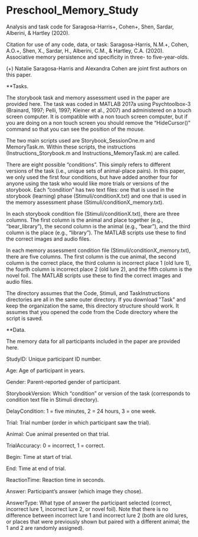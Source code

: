 # Preschool_Memory_Study
Analysis and task code for Saragosa-Harris+, Cohen+, Shen, Sardar, Alberini, & Hartley (2020). 

Citation for use of any code, data, or task: Saragosa-Harris, N.M.+, Cohen, A.O.+, Shen, X., Sardar, H., Alberini, C.M., & Hartley, C.A. (2020). Associative memory persistence and specificity in three- to five-year-olds.

(+) Natalie Saragosa-Harris and Alexandra Cohen are joint first authors on this paper.


**Tasks.

The storybook task and memory assessment used in the paper are provided here. The task was coded in MATLAB 2017a using Psychtoolbox-3 (Brainard, 1997; Pelli, 1997; Kleiner et al., 2007) and administered on a touch screen computer. It is compatible with a non touch screen computer, but if you are doing on a non touch screen you should remove the “HideCursor()” command so that you can see the position of the mouse.

The two main scripts used are Storybook_SessionOne.m and MemoryTask.m. Within these scripts, the instructions (Instructions_Storybook.m and Instructions_MemoryTask.m) are called.

There are eight possible “conditions”. This simply refers to different versions of the task (i.e., unique sets of animal-place pairs). In this paper, we only used the first four conditions, but have added another four for anyone using the task who would like more trials or versions of the storybook. Each “condition” has two text files: one that is used in the storybook (learning) phase (Stimuli/conditionX.txt) and one that is used in the memory assessment phase (Stimuli/conditionX_memory.txt).

In each storybook condition file (Stimuli/conditionX.txt), there are three columns. The first column is the animal and place together (e.g., “bear_library”), the second column is the animal (e.g., “bear”), and the third column is the place (e.g., “library”). The MATLAB scripts use these to find the correct images and audio files.

In each memory assessment condition file (Stimuli/conditionX_memory.txt), there are five columns. The first column is the cue animal, the second column is the correct place, the third column is incorrect place 1 (old lure 1), the fourth column is incorrect place 2 (old lure 2), and the fifth column is the novel foil. The MATLAB scripts use these to find the correct images and audio files.

The directory assumes that the Code, Stimuli, and TaskInstructions directories are all in the same outer directory. If you download "Task" and keep the organization the same, this directory structure should work. It assumes that you opened the code from the Code directory where the script is saved.

**Data.

The memory data for all participants included in the paper are provided here.

StudyID: Unique participant ID number.

Age: Age of participant in years.

Gender: Parent-reported gender of participant.

StorybookVersion: Which “condition” or version of the task (corresponds to condition text file in Stimuli directory). 

DelayCondition: 1 = five minutes, 2 = 24 hours, 3 = one week.

Trial: Trial number (order in which participant saw the trial).

Animal: Cue animal presented on that trial.

TrialAccuracy: 0 = incorrect, 1 = correct.

Begin: Time at start of trial.

End: Time at end of trial.

ReactionTime: Reaction time in seconds.

Answer: Participant’s answer (which image they chose).

AnswerType: What type of answer the participant selected (correct, incorrect lure 1, incorrect lure 2, or novel foil). Note that there is no difference between incorrect lure 1 and incorrect lure 2 (both are old lures, or places that were previously shown but paired with a different animal; the 1 and 2 are randomly assigned).
